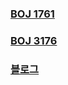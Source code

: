 ### [BOJ 1761](https://www.acmicpc.net/problem/1761)  
### [BOJ 3176](https://www.acmicpc.net/problem/3176)
### [블로그](https://loosie.tistory.com/422)  
